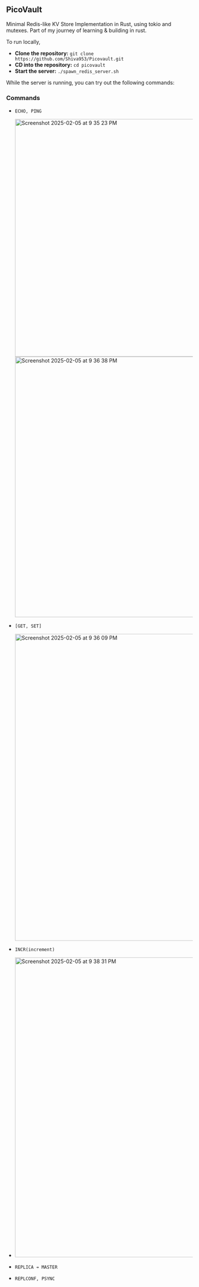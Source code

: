 ## PicoVault

Minimal Redis-like KV Store Implementation in Rust, using tokio and mutexes. Part of my journey of learning & building in rust.

To run locally,
 - **Clone the repository:** `git clone https://github.com/Shiva953/Picovault.git`
 - **CD into the repository:** `cd picovault`
 - **Start the server:** `./spawn_redis_server.sh`

While the server is running, you can try out the following commands:

### Commands

- `ECHO, PING`

  <img width="642" alt="Screenshot 2025-02-05 at 9 35 23 PM" src="https://github.com/user-attachments/assets/ff5e8d2f-fe0f-437c-875b-c9b919e3d694" />
  <img width="704" alt="Screenshot 2025-02-05 at 9 36 38 PM" src="https://github.com/user-attachments/assets/6483c9b3-2458-4cb3-b5a1-4b9e76191c97" />


- `[GET, SET]`
  
  <img width="829" alt="Screenshot 2025-02-05 at 9 36 09 PM" src="https://github.com/user-attachments/assets/cb45d2f1-c844-493a-9558-ba2a43b63e9f" />

  
- `INCR(increment)`
- 
  <img width="810" alt="Screenshot 2025-02-05 at 9 38 31 PM" src="https://github.com/user-attachments/assets/2633c6a4-c947-40c2-87b6-ab88e97aa1d0" />

  
- `REPLICA ➔ MASTER`
- `REPLCONF, PSYNC`

